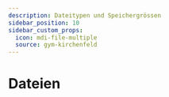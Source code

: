 ```yaml
---
description: Dateitypen und Speichergrössen
sidebar_position: 10
sidebar_custom_props:
  icon: mdi-file-multiple
  source: gym-kirchenfeld
---
```


# Dateien



<Features/>

